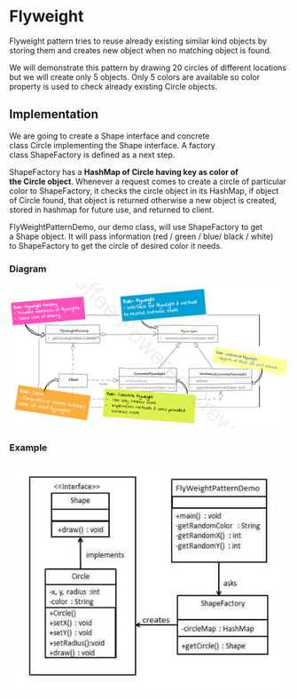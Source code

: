 # Flyweight

Flyweight pattern tries to reuse already existing similar kind objects by storing them and creates new object when no matching object is found. 

We will demonstrate this pattern by drawing 20 circles of different locations but we will create only 5 objects. Only 5 colors are available so color property is used to check already existing Circle objects.

## Implementation

We are going to create a Shape interface and concrete class Circle implementing the Shape interface. A factory class ShapeFactory is defined as a next step.

ShapeFactory has a **HashMap of Circle having key as color of the Circle object**. Whenever a request comes to create a circle of particular color to ShapeFactory, it checks the circle object in its HashMap, if object of Circle found, that object is returned otherwise a new object is created, stored in hashmap for future use, and returned to client.

FlyWeightPatternDemo, our demo class, will use ShapeFactory to get a Shape object. It will pass information (red / green / blue/ black / white) to ShapeFactory to get the circle of desired color it needs.

### Diagram

![Flyweight%20422770d90b8b44ab958d6743315a051f/Untitled.png](Flyweight%20422770d90b8b44ab958d6743315a051f/Untitled.png)

### Example

![Flyweight%20422770d90b8b44ab958d6743315a051f/Untitled%201.png](Flyweight%20422770d90b8b44ab958d6743315a051f/Untitled%201.png)